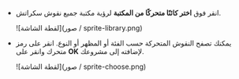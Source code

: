 + انقر فوق **اختر كائنًا متحركًا من المكتبة** لرؤية مكتبة جميع نقوش سكراتش.
    
    ![لقطة الشاشة](صور / sprite-library.png)

+ يمكنك تصفح النقوش المتحركة حسب الفئة أو المظهر أو النوع. انقر على رمز متحرك وانقر على **OK** لإضافته إلى مشروعك.
    
    ![لقطة الشاشة](صور / sprite-choose.png)